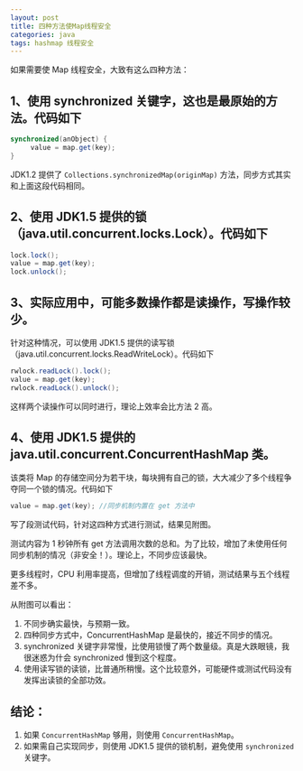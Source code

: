```yaml
---
layout: post
title: 四种方法使Map线程安全
categories: java
tags: hashmap 线程安全
---
```


如果需要使 Map 线程安全，大致有这么四种方法： 

## 1、使用 synchronized 关键字，这也是最原始的方法。代码如下 

```java
synchronized(anObject) {   
     value = map.get(key);   
}
```

JDK1.2 提供了 `Collections.synchronizedMap(originMap)` 方法，同步方式其实和上面这段代码相同。 

<!-- more -->

## 2、使用 JDK1.5 提供的锁（java.util.concurrent.locks.Lock）。代码如下 

```java
lock.lock();   
value = map.get(key);   
lock.unlock(); 
```

## 3、实际应用中，可能多数操作都是读操作，写操作较少。

针对这种情况，可以使用 JDK1.5 提供的读写锁（java.util.concurrent.locks.ReadWriteLock）。代码如下 

```java
rwlock.readLock().lock();   
value = map.get(key);   
rwlock.readLock().unlock(); 
``` 

这样两个读操作可以同时进行，理论上效率会比方法 2 高。 

## 4、使用 JDK1.5 提供的 java.util.concurrent.ConcurrentHashMap 类。

该类将 Map 的存储空间分为若干块，每块拥有自己的锁，大大减少了多个线程争夺同一个锁的情况。代码如下 

```java
value = map.get(key); //同步机制内置在 get 方法中  
```

写了段测试代码，针对这四种方式进行测试，结果见附图。

测试内容为 1 秒钟所有 get 方法调用次数的总和。为了比较，增加了未使用任何同步机制的情况（非安全！）。理论上，不同步应该最快。 

更多线程时，CPU 利用率提高，但增加了线程调度的开销，测试结果与五个线程差不多。 

从附图可以看出： 

1. 不同步确实最快，与预期一致。 
2. 四种同步方式中，ConcurrentHashMap 是最快的，接近不同步的情况。 
3. synchronized 关键字非常慢，比使用锁慢了两个数量级。真是大跌眼镜，我很迷惑为什会 synchronized 慢到这个程度。 
4. 使用读写锁的读锁，比普通所稍慢。这个比较意外，可能硬件或测试代码没有发挥出读锁的全部功效。 

## 结论： 

1. 如果 `ConcurrentHashMap` 够用，则使用 `ConcurrentHashMap`。 
2. 如果需自己实现同步，则使用 JDK1.5 提供的锁机制，避免使用 `synchronized` 关键字。